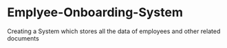 # Emplyee-Onboarding-System
Creating a System which stores all the data of employees and other related documents
